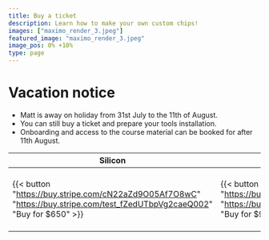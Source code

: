 ```yaml
---
title: Buy a ticket
description: Learn how to make your own custom chips!
images: ["maximo_render_3.jpeg"]
featured_image: "maximo_render_3.jpeg"
image_pos: 0% +10%
type: page
---
```


# Vacation notice

* Matt is away on holiday from 31st July to the 11th of August.
* You can still buy a ticket and prepare your tools installation.
* Onboarding and access to the course material can be booked for after 11th August.

| Silicon           | Boron         | Arsenic |
|----------------   |-------------- |----------------   |
| {{< button "https://buy.stripe.com/cN22aZd9O05Af7O8wC" "https://buy.stripe.com/test_fZedUTbpVg2caeQ002" "Buy for $650" >}}  | {{< button "https://buy.stripe.com/3cs6rf8Tyf0ucZGfZ3" "https://buy.stripe.com/test_14k04365BaHSgDe7st" "Buy for $950" >}}                                  | {{< button "/arsenic-details" "/arsenic-details" "POA" >}}                       |
